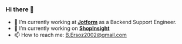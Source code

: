 ### Hi there 👋

- 🌱 I’m currently working at [**Jotform**](https://www.jotform.com/) as a Backend Support Engineer.
- 🔭 I’m currently working on [**ShopInsight**](https://shop-insight.vercel.app/)
- 📫 How to reach me: [B.Ersoz2002@gmail.com](mailto:B.Ersoz2002@gmail.com)
<!--
**BahadirErsozz/BahadirErsozz** is a ✨ _special_ ✨ repository because its `README.md` (this file) appears on your GitHub profile.

Here are some ideas to get you started:

- 🔭 I’m currently working on ...
- 🌱 I’m currently learning ...
- 👯 I’m looking to collaborate on ...
- 🤔 I’m looking for help with ...
- 💬 Ask me about ...
- 📫 How to reach me: ...
- 😄 Pronouns: ...
- ⚡ Fun fact: ...
-->
